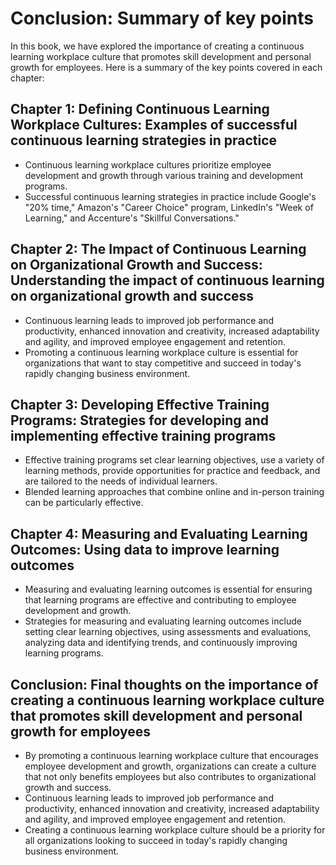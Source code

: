 Conclusion: Summary of key points
=================================

In this book, we have explored the importance of creating a continuous learning workplace culture that promotes skill development and personal growth for employees. Here is a summary of the key points covered in each chapter:

Chapter 1: Defining Continuous Learning Workplace Cultures: Examples of successful continuous learning strategies in practice
-----------------------------------------------------------------------------------------------------------------------------

* Continuous learning workplace cultures prioritize employee development and growth through various training and development programs.
* Successful continuous learning strategies in practice include Google's "20% time," Amazon's "Career Choice" program, LinkedIn's "Week of Learning," and Accenture's "Skillful Conversations."

Chapter 2: The Impact of Continuous Learning on Organizational Growth and Success: Understanding the impact of continuous learning on organizational growth and success
-----------------------------------------------------------------------------------------------------------------------------------------------------------------------

* Continuous learning leads to improved job performance and productivity, enhanced innovation and creativity, increased adaptability and agility, and improved employee engagement and retention.
* Promoting a continuous learning workplace culture is essential for organizations that want to stay competitive and succeed in today's rapidly changing business environment.

Chapter 3: Developing Effective Training Programs: Strategies for developing and implementing effective training programs
-------------------------------------------------------------------------------------------------------------------------

* Effective training programs set clear learning objectives, use a variety of learning methods, provide opportunities for practice and feedback, and are tailored to the needs of individual learners.
* Blended learning approaches that combine online and in-person training can be particularly effective.

Chapter 4: Measuring and Evaluating Learning Outcomes: Using data to improve learning outcomes
----------------------------------------------------------------------------------------------

* Measuring and evaluating learning outcomes is essential for ensuring that learning programs are effective and contributing to employee development and growth.
* Strategies for measuring and evaluating learning outcomes include setting clear learning objectives, using assessments and evaluations, analyzing data and identifying trends, and continuously improving learning programs.

Conclusion: Final thoughts on the importance of creating a continuous learning workplace culture that promotes skill development and personal growth for employees
------------------------------------------------------------------------------------------------------------------------------------------------------------------

* By promoting a continuous learning workplace culture that encourages employee development and growth, organizations can create a culture that not only benefits employees but also contributes to organizational growth and success.
* Continuous learning leads to improved job performance and productivity, enhanced innovation and creativity, increased adaptability and agility, and improved employee engagement and retention.
* Creating a continuous learning workplace culture should be a priority for all organizations looking to succeed in today's rapidly changing business environment.
